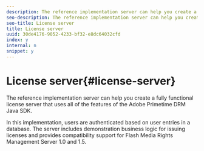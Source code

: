 ```yaml
---
description: The reference implementation server can help you create a fully functional license server that uses all of the features of the Adobe Primetime DRM Java SDK.
seo-description: The reference implementation server can help you create a fully functional license server that uses all of the features of the Adobe Primetime DRM Java SDK.
seo-title: License server
title: License server
uuid: 30de4176-9052-4233-bf32-e8dc64032cfd
index: y
internal: n
snippet: y
---
```


# License server{#license-server}

The reference implementation server can help you create a fully functional license server that uses all of the features of the Adobe Primetime DRM Java SDK.

In this implementation, users are authenticated based on user entries in a database. The server includes demonstration business logic for issuing licenses and provides compatibility support for Flash Media Rights Management Server 1.0 and 1.5. 

